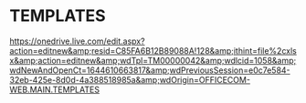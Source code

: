 # TEMPLATES
https://onedrive.live.com/edit.aspx?action=editnew&amp;resid=C85FA6B12B89088A!128&amp;ithint=file%2cxlsx&amp;action=editnew&amp;wdTpl=TM00000042&amp;wdlcid=1058&amp;wdNewAndOpenCt=1644610663817&amp;wdPreviousSession=e0c7e584-32eb-425e-8d0d-4a388518985a&amp;wdOrigin=OFFICECOM-WEB.MAIN.TEMPLATES
